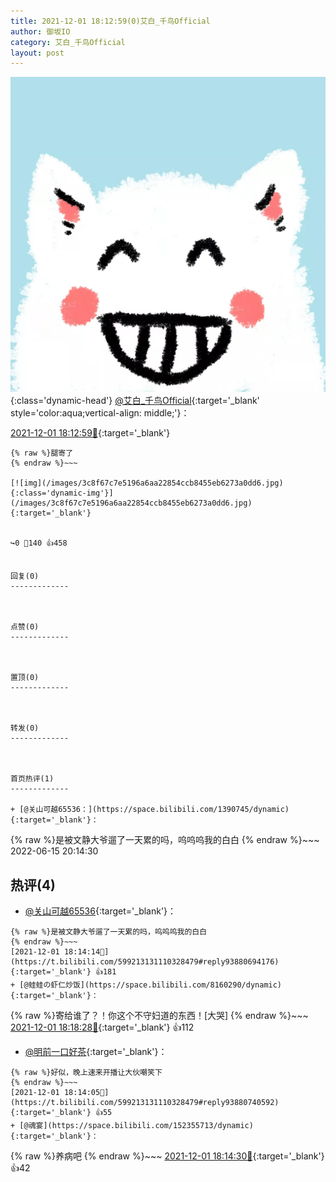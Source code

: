 ```yaml
---
title: 2021-12-01 18:12:59(0)艾白_千鸟Official
author: 御坂IO
category: 艾白_千鸟Official
layout: post
---
```


![img](/images/9ae8b9445fd0665cc014d9080156a45271be73c6.jpg){:class='dynamic-head'}
[@艾白_千鸟Official](https://space.bilibili.com/334537711/dynamic){:target='_blank' style='color:aqua;vertical-align: middle;'}：

[2021-12-01 18:12:59🔗](https://t.bilibili.com/599213131110328479){:target='_blank'}

~~~
{% raw %}腿寄了
{% endraw %}~~~

[![img](/images/3c8f67c7e5196a6aa22854ccb8455eb6273a0dd6.jpg){:class='dynamic-img'}](/images/3c8f67c7e5196a6aa22854ccb8455eb6273a0dd6.jpg){:target='_blank'}


↪️0 💬140 👍458


回复(0)
-------------



点赞(0)
-------------



置顶(0)
-------------



转发(0)
-------------



首页热评(1)
-------------

+ [@关山可越65536：](https://space.bilibili.com/1390745/dynamic){:target='_blank'}：
~~~
{% raw %}是被文静大爷遛了一天累的吗，呜呜呜我的白白
{% endraw %}~~~
2022-06-15 20:14:30


热评(4)
-------------

+ [@关山可越65536](https://space.bilibili.com/1390745/dynamic){:target='_blank'}：
~~~
{% raw %}是被文静大爷遛了一天累的吗，呜呜呜我的白白
{% endraw %}~~~
[2021-12-01 18:14:14🔗](https://t.bilibili.com/599213131110328479#reply93880694176){:target='_blank'} 👍181
+ [@蛙蛙の虾仁炒饭](https://space.bilibili.com/8160290/dynamic){:target='_blank'}：
~~~
{% raw %}寄给谁了？！你这个不守妇道的东西！[大哭]
{% endraw %}~~~
[2021-12-01 18:18:28🔗](https://t.bilibili.com/599213131110328479#reply93881150016){:target='_blank'} 👍112
+ [@明前一口好茶](https://space.bilibili.com/131440567/dynamic){:target='_blank'}：
~~~
{% raw %}好似，晚上速来开播让大伙嘲笑下
{% endraw %}~~~
[2021-12-01 18:14:05🔗](https://t.bilibili.com/599213131110328479#reply93880740592){:target='_blank'} 👍55
+ [@魂宴](https://space.bilibili.com/152355713/dynamic){:target='_blank'}：
~~~
{% raw %}养病吧
{% endraw %}~~~
[2021-12-01 18:14:30🔗](https://t.bilibili.com/599213131110328479#reply93880624880){:target='_blank'} 👍42


